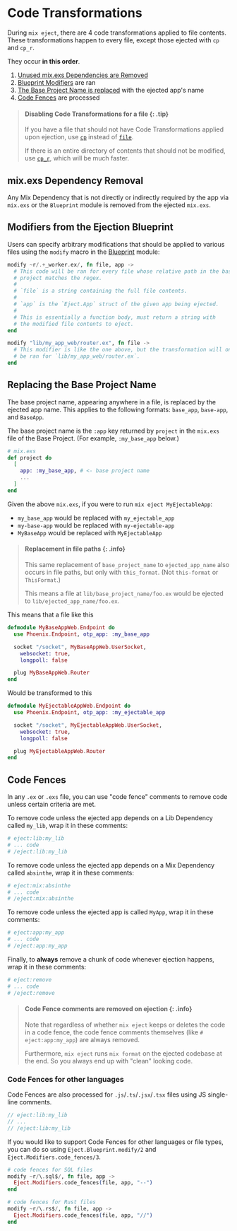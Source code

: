 # Code Transformations

During `mix eject`, there are 4 code transformations applied to file contents.
These transformations happen to every file, except those ejected with `cp` and `cp_r`.

They occur **in this order**.

1. [Unused mix.exs Dependencies are Removed](#mix-exs-dependency-removal)
2. [Blueprint Modifiers](#modifiers-from-the-ejection-blueprint) are ran
3. [The Base Project Name is replaced](#replacing-the-base-project-name) with the ejected app's name
4. [Code Fences](#code-fences) are processed

> #### Disabling Code Transformations for a file {: .tip}
>
> If you have a file that should not have Code Transformations applied upon
> ejection, use [`cp`](Eject.Blueprint.html#cp/2) instead of
> [`file`](Eject.Blueprint.html#file/2).
>
> If there is an entire directory of contents that should not be modified, use
> [`cp_r`](Eject.Blueprint.html#cp_r/2), which will be much faster.

## mix.exs Dependency Removal

Any Mix Dependency that is not directly or indirectly required by the app via
`mix.exs` or the `Blueprint` module is removed from the ejected `mix.exs`.

## Modifiers from the Ejection Blueprint

Users can specify arbitrary modifications that should be applied to various
files using the `modify` macro in the [Blueprint](`Eject.Blueprint`) module:

```elixir
modify ~r/.+_worker.ex/, fn file, app ->
  # This code will be ran for every file whose relative path in the base
  # project matches the regex.
  #
  # `file` is a string containing the full file contents.
  #
  # `app` is the `Eject.App` struct of the given app being ejected.
  #
  # This is essentially a function body, must return a string with
  # the modified file contents to eject.
end

modify "lib/my_app_web/router.ex", fn file ->
  # This modifier is like the one above, but the transformation will only
  # be ran for `lib/my_app_web/router.ex`.
end
```

## Replacing the Base Project Name

The base project name, appearing anywhere in a file, is replaced by the ejected
app name. This applies to the following formats: `base_app`, `base-app`, and
`BaseApp`.

The base project name is the `:app` key returned by `project` in the `mix.exs`
file of the Base Project. (For example, `:my_base_app` below.)

```elixir
# mix.exs
def project do
  [
    app: :my_base_app, # <- base project name
    ...
  ]
end
```

Given the above `mix.exs`, if you were to run `mix eject MyEjectableApp`:

- `my_base_app` would be replaced with `my_ejectable_app`
- `my-base-app` would be replaced with `my-ejectable-app`
- `MyBaseApp` would be replaced with `MyEjectableApp`

> #### Replacement in file paths {: .info}
>
> This same replacement of `base_project_name` to `ejected_app_name` also occurs
> in file paths, but only with `this_format`. (Not `this-format` or `ThisFormat`.)
>
> This means a file at `lib/base_project_name/foo.ex` would be ejected to
> `lib/ejected_app_name/foo.ex`.

This means that a file like this

```elixir
defmodule MyBaseAppWeb.Endpoint do
  use Phoenix.Endpoint, otp_app: :my_base_app

  socket "/socket", MyBaseAppWeb.UserSocket,
    websocket: true,
    longpoll: false

  plug MyBaseAppWeb.Router
end
```

Would be transformed to this

```elixir
defmodule MyEjectableAppWeb.Endpoint do
  use Phoenix.Endpoint, otp_app: :my_ejectable_app

  socket "/socket", MyEjectableAppWeb.UserSocket,
    websocket: true,
    longpoll: false

  plug MyEjectableAppWeb.Router
end
```

## Code Fences

In any `.ex` or `.exs` file, you can use "code fence" comments to remove code
unless certain criteria are met.

To remove code unless the ejected app depends on a Lib Dependency called
`my_lib`, wrap it in these comments:

```elixir
# eject:lib:my_lib
# ... code
# /eject:lib:my_lib
```

To remove code unless the ejected app depends on a Mix Dependency called
`absinthe`, wrap it in these comments:

```elixir
# eject:mix:absinthe
# ... code
# /eject:mix:absinthe
```

To remove code unless the ejected app is called `MyApp`, wrap it in these
comments:

```elixir
# eject:app:my_app
# ... code
# /eject:app:my_app
```

Finally, to **always** remove a chunk of code whenever ejection happens, wrap
it in these comments:

```elixir
# eject:remove
# ... code
# /eject:remove
```

> #### Code Fence comments are removed on ejection {: .info}
>
> Note that regardless of whether `mix eject` keeps or deletes the code in a
> code fence, the code fence comments themselves (like `# eject:app:my_app`)
> are always removed.
>
> Furthermore, `mix eject` runs `mix format` on the ejected codebase at the
> end. So you always end up with "clean" looking code.

### Code Fences for other languages

Code Fences are also processed for `.js`/`.ts`/`.jsx`/`.tsx` files using JS
single-line comments.

```js
// eject:lib:my_lib
// ...
// /eject:lib:my_lib
```

If you would like to support Code Fences for other languages or file types,
you can do so using `Eject.Blueprint.modify/2` and `Eject.Modifiers.code_fences/3`.

```elixir
# code fences for SQL files
modify ~r/\.sql$/, fn file, app ->
  Eject.Modifiers.code_fences(file, app, "--")
end

# code fences for Rust files
modify ~r/\.rs$/, fn file, app ->
  Eject.Modifiers.code_fences(file, app, "//")
end
```
